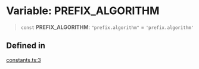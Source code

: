 # Variable: PREFIX\_ALGORITHM

> `const` **PREFIX\_ALGORITHM**: `"prefix.algorithm"` = `'prefix.algorithm'`

## Defined in

[constants.ts:3](https://github.com/LabO8/nestjs-s3/blob/49dee046307be2343007f81b5481193f2a950f4b/src/constants.ts#L3)
